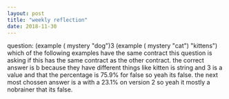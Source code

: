 ```yaml
---
layout: post
title: "weekly reflection"
date: 2018-11-30
---
```



question: (example ( mystery "dog")3
(example (  mystery "cat") "kittens")
 which of the following examples have the same contract
 this question is asking if this has the same contract as the other contract. the correct answer is b because they have different things like kitten is string and 3 is a value and that the percentage is 75.9% for false so yeah its false.
 the next most chossen answer is a with a 23.1% on version 2 so yeah it mostly a nobrainer that its false.
